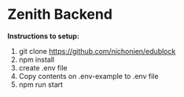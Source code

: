 # Zenith Backend

**Instructions to setup:**

1. git clone https://github.com/nichonien/edublock
2. npm install
3. create .env file
4. Copy contents on .env-example to .env file
5. npm run start
